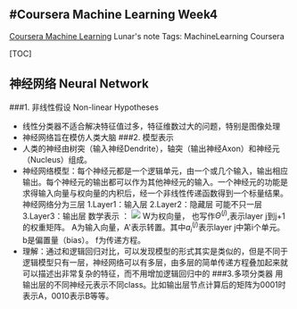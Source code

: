 ﻿#Coursera Machine Learning Week4
----
[Coursera Machine Learning](https://www.coursera.org/learn/machine-learning/home/welcome) Lunar's note 
Tags: MachineLearning Coursera

[TOC]

## 神经网络 Neural Network
###1. 非线性假设 Non-linear Hypotheses
+ 线性分类器不适合解决特征值过多，特征维数过大的问题，特别是图像处理
+ 神经网络旨在模仿人类大脑
###2. 模型表示
+ 人类的神经由树突（输入神经Dendrite），轴突（输出神经Axon）和神经元（Nucleus）组成。
+ 神经网络模型：每个神经元都是一个逻辑单元，由一个或几个输入，输出相应输出。每个神经元的输出都可以作为其他神经元的输入。一个神经元的功能是求得输入向量与权向量的内积后，经一个非线性传递函数得到一个标量结果。
神经网络分为三层 
1.Layer1：输入层
2.Layer2：隐藏层  可能不只一层
3.Layer3：输出层
数学表示 ：
![](//upload.wikimedia.org/math/0/f/9/0f9864bd5dd9678779b1e1ba493ad043.png)
W为权向量， 也写作$\Theta^{(j)}$,表示layer j到j+1的权重矩阵。
A为输入向量，A'表示转置。其中$a^{(j)}_i$表示layer j中第i个单元。
b是偏置量（bias）。
f为传递方程。
+ 理解：通过和逻辑回归对比，可以发现模型的形式其实是类似的，但是不同于逻辑模型只有一层，神经网络可以有多层，由多层的简单传递方程叠加起来就可以描述出非常复杂的特征，而不用增加逻辑回归中的
###3.多项分类器
用输出层的不同神经元表示不同class。比如输出层节点计算后的矩阵为0001时表示A，0010表示B等等。
